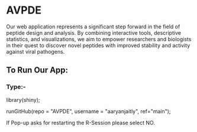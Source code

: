 # AVPDE
Our web application represents a significant step forward in the field of peptide design and analysis. By combining interactive tools, descriptive statistics, and visualizations, we aim to empower researchers and biologists in their quest to discover novel peptides with improved stability and activity against viral pathogens.

## To Run Our App:
### Type:-
library(shiny);

runGitHub(repo = "AVPDE", username = "aaryanjaitly", ref="main");

If Pop-up asks for restarting the R-Session please select NO.
